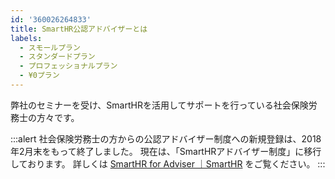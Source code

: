 ```yaml
---
id: '360026264833'
title: SmartHR公認アドバイザーとは
labels:
  - スモールプラン
  - スタンダードプラン
  - プロフェッショナルプラン
  - ¥0プラン
---
```

弊社のセミナーを受け、SmartHRを活用してサポートを行っている社会保険労務士の方々です。

:::alert
社会保険労務士の方からの公認アドバイザー制度への新規登録は、2018年2月末をもって終了しました。
現在は、「SmartHRアドバイザー制度」に移行しております。
詳しくは [SmartHR for Adviser ｜SmartHR](https://smarthr.jp/sr) をご覧ください。
:::

